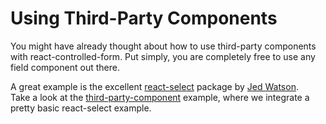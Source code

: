 # Using Third-Party Components

You might have already thought about how to use third-party components with react-controlled-form. Put simply, you are completely free to use any field component out there.

A great example is the excellent [react-select](https://github.com/JedWatson/react-select) package by [Jed Watson](https://github.com/JedWatson).<br>
Take a look at the [third-party-component](../basics/Examples.md#third-party-component) example, where we integrate a pretty basic react-select example.
